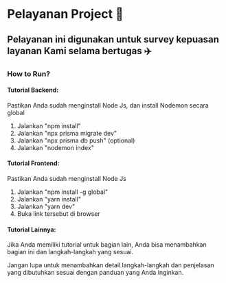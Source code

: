 # Pelayanan Project 👐

## Pelayanan ini digunakan untuk survey kepuasan layanan Kami selama bertugas ✈️

### How to Run?

#### Tutorial Backend:
Pastikan Anda sudah menginstall Node Js, dan install Nodemon secara global
1. Jalankan "npm install"
2. Jalankan "npx prisma migrate dev"
3. Jalankan "npx prisma db push" (optional)
4. Jalankan "nodemon index"

#### Tutorial Frontend:
Pastikan Anda sudah menginstall Node Js
1. Jalankan "npm install -g global"
2. Jalankan "yarn install"
3. Jalankan "yarn dev"
4. Buka link tersebut di browser

#### Tutorial Lainnya:
Jika Anda memiliki tutorial untuk bagian lain, Anda bisa menambahkan bagian ini dan langkah-langkah yang sesuai.

Jangan lupa untuk menambahkan detail langkah-langkah dan penjelasan yang dibutuhkan sesuai dengan panduan yang Anda inginkan.
